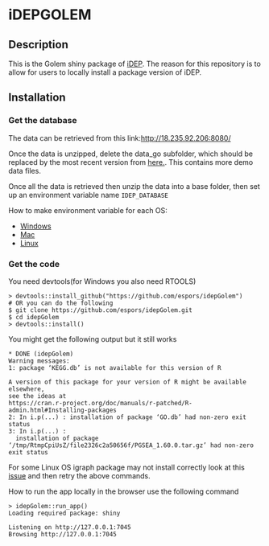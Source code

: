 # iDEPGOLEM

## Description

This is the Golem shiny package of [iDEP](<https://github.com/iDEP-SDSU/idep>).
The reason for this repository is to allow for users to locally install a package version of iDEP.

## Installation

### Get the database

The data can be retrieved from this link:<http://18.235.92.206:8080/>

Once the data is unzipped, delete the data_go subfolder, which should be replaced by the most recent version from 
[here.](<https://sdsu.box.com/s/y6prfukb8pw796ya00ot2eubm4sb4svq>). This contains more demo data files.

Once all the data is retrieved then unzip the data into a base folder, then set up
an environment variable name ```IDEP_DATABASE```

How to make environment variable for each OS:

* [Windows](https://docs.oracle.com/en/database/oracle/machine-learning/oml4r/1.5.1/oread/creating-and-modifying-environment-variables-on-windows.html)
* [Mac](https://phoenixnap.com/kb/set-environment-variable-mac)
* [Linux](https://linuxize.com/post/how-to-set-and-list-environment-variables-in-linux/)

### Get the code

You need devtools(for Windows you also need RTOOLS)

```{R}
> devtools::install_github("https://github.com/espors/idepGolem")
# OR you can do the following
$ git clone https://github.com/espors/idepGolem.git
$ cd idepGolem
> devtools::install()
```

You might get the following output but it still works

```{R}
* DONE (idepGolem)
Warning messages:
1: package ‘KEGG.db’ is not available for this version of R

A version of this package for your version of R might be available elsewhere,
see the ideas at
https://cran.r-project.org/doc/manuals/r-patched/R-admin.html#Installing-packages 
2: In i.p(...) : installation of package ‘GO.db’ had non-zero exit status
3: In i.p(...) :
  installation of package ‘/tmp/RtmpCpiUsZ/file2326c2a50656f/PGSEA_1.60.0.tar.gz’ had non-zero exit status
```

For some Linux OS igraph package may not install correctly look at this [issue](https://github.com/igraph/rigraph/issues/275)
and then retry the above commands.

How to run the app locally in the browser use the following command

```{R}
> idepGolem::run_app() 
Loading required package: shiny

Listening on http://127.0.0.1:7045
Browsing http://127.0.0.1:7045
```
